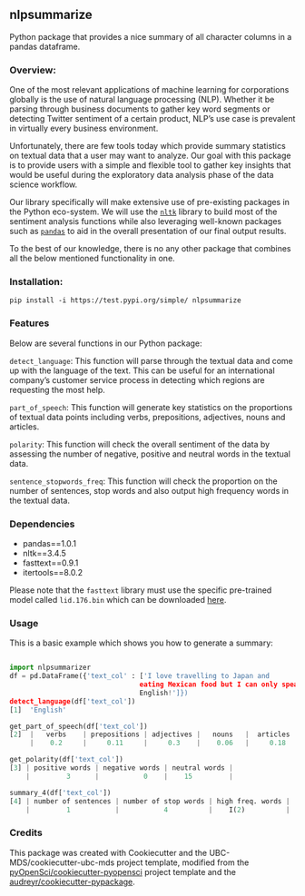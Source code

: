 ## nlpsummarize

Python package that provides a nice summary of all character columns in a pandas dataframe.

### Overview:

One of the most relevant applications of machine learning for corporations globally is the use of natural language processing (NLP). Whether it be parsing through business documents to gather key word segments or detecting Twitter sentiment of a certain product, NLP’s use case is prevalent in virtually every business environment.

Unfortunately, there are few tools today which provide summary statistics on textual data that a user may want to analyze. Our goal with this package is to provide users with a simple and flexible tool to gather key insights that would be useful during the exploratory data analysis phase of the data science workflow.

Our library specifically will make extensive use of pre-existing packages in the Python eco-system. We will use the [`nltk`](https://www.nltk.org/)  library to build most of the sentiment analysis functions while also leveraging well-known packages such as [`pandas`](https://pandas.pydata.org/) to aid in the overall presentation of our final output results.

To the best of our knowledge, there is no any other package that combines all the below mentioned functionality in one.

### Installation:

```
pip install -i https://test.pypi.org/simple/ nlpsummarize
```

### Features

Below are several functions in our Python package:

`detect_language`: This function will parse through the textual data and come up with the language of the text. This can be useful for an international company’s customer service process in detecting which regions are requesting the most help.

`part_of_speech`: This function will generate key statistics on the proportions of textual data points including verbs, prepositions, adjectives, nouns and articles.

`polarity`: This function will check the overall sentiment of the data by assessing the number of negative, positive and neutral words in the textual data.

`sentence_stopwords_freq`: This function will check the proportion on the number of sentences, stop words and also output high frequency words in the textual data.

### Dependencies

- pandas==1.0.1
- nltk==3.4.5
- fasttext==0.9.1
- itertools==8.0.2

Please note that the `fasttext` library must use the specific pre-trained model called `lid.176.bin` which can be downloaded [here](https://dl.fbaipublicfiles.com/fasttext/supervised-models/lid.176.bin).

### Usage

This is a basic example which shows you how to generate a summary:

``` python

import nlpsummarizer
df = pd.DataFrame({'text_col' : ['I love travelling to Japan and
                                eating Mexican food but I can only speak
                                English!']})
detect_language(df['text_col'])
[1]  'English'

get_part_of_speech(df['text_col'])
[2]  |   verbs    | prepositions | adjectives |   nouns   |  articles  |
     |    0.2     |     0.11     |     0.3    |    0.06   |     0.18   |

get_polarity(df['text_col'])
[3] | positive words | negative words | neutral words |
    |         3      |           0    |    15         |

summary_4(df['text_col'])
[4] | number of sentences | number of stop words | high freq. words |
    |         1           |           4          |    I(2)          |
```

### Credits
This package was created with Cookiecutter and the UBC-MDS/cookiecutter-ubc-mds project template, modified from the [pyOpenSci/cookiecutter-pyopensci](https://github.com/pyOpenSci/cookiecutter-pyopensci) project template and the [audreyr/cookiecutter-pypackage](https://github.com/audreyr/cookiecutter-pypackage).
